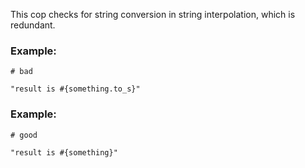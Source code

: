 This cop checks for string conversion in string interpolation,
which is redundant.

### Example:

    # bad

    "result is #{something.to_s}"

### Example:

    # good

    "result is #{something}"